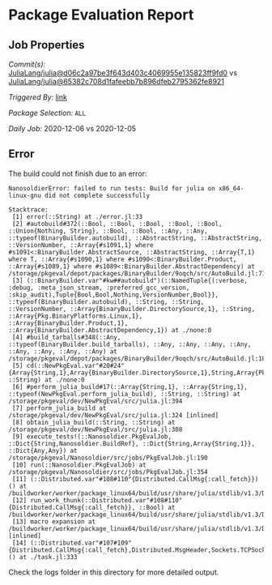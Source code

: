 # Package Evaluation Report

## Job Properties

*Commit(s):* [JuliaLang/julia@d06c2a97be3f643d403c4069955e135823ff9fd0](https://github.com/JuliaLang/julia/commit/d06c2a97be3f643d403c4069955e135823ff9fd0) vs [JuliaLang/julia@65382c708d1fafeebb7b896dfeb2795362fe8921](https://github.com/JuliaLang/julia/commit/65382c708d1fafeebb7b896dfeb2795362fe8921)

*Triggered By:* [link](https://github.com/JuliaLang/julia/commit/d06c2a97be3f643d403c4069955e135823ff9fd0#commitcomment-44865591)

*Package Selection:* `ALL`

*Daily Job:* 2020-12-06 vs 2020-12-05

## Error

The build could not finish due to an error:

```
NanosoldierError: failed to run tests: Build for julia on x86_64-linux-gnu did not complete successfully

Stacktrace:
 [1] error(::String) at ./error.jl:33
 [2] #autobuild#372(::Bool, ::Bool, ::Bool, ::Bool, ::Bool, ::Union{Nothing, String}, ::Bool, ::Bool, ::Any, ::Any, ::typeof(BinaryBuilder.autobuild), ::AbstractString, ::AbstractString, ::VersionNumber, ::Array{#s1091,1} where #s1091<:BinaryBuilder.AbstractSource, ::AbstractString, ::Array{T,1} where T, ::Array{#s1090,1} where #s1090<:BinaryBuilder.Product, ::Array{#s1089,1} where #s1089<:BinaryBuilder.AbstractDependency) at /storage/pkgeval/depot/packages/BinaryBuilder/9oqch/src/AutoBuild.jl:714
 [3] (::BinaryBuilder.var"#kw##autobuild")(::NamedTuple{(:verbose, :debug, :meta_json_stream, :preferred_gcc_version, :skip_audit),Tuple{Bool,Bool,Nothing,VersionNumber,Bool}}, ::typeof(BinaryBuilder.autobuild), ::String, ::String, ::VersionNumber, ::Array{BinaryBuilder.DirectorySource,1}, ::String, ::Array{Pkg.BinaryPlatforms.Linux,1}, ::Array{BinaryBuilder.Product,1}, ::Array{BinaryBuilder.AbstractDependency,1}) at ./none:0
 [4] #build_tarballs#348(::Any, ::typeof(BinaryBuilder.build_tarballs), ::Any, ::Any, ::Any, ::Any, ::Any, ::Any, ::Any, ::Any) at /storage/pkgeval/depot/packages/BinaryBuilder/9oqch/src/AutoBuild.jl:185
 [5] cd(::NewPkgEval.var"#20#24"{Array{String,1},Array{BinaryBuilder.DirectorySource,1},String,Array{Pkg.BinaryPlatforms.Linux,1},Array{BinaryBuilder.Product,1},Array{Any,1}}, ::String) at ./none:0
 [6] #perform_julia_build#17(::Array{String,1}, ::Array{String,1}, ::typeof(NewPkgEval.perform_julia_build), ::String, ::String) at /storage/pkgeval/dev/NewPkgEval/src/julia.jl:394
 [7] perform_julia_build at /storage/pkgeval/dev/NewPkgEval/src/julia.jl:324 [inlined]
 [8] obtain_julia_build(::String, ::String) at /storage/pkgeval/dev/NewPkgEval/src/julia.jl:308
 [9] execute_tests!(::Nanosoldier.PkgEvalJob, ::Dict{String,Nanosoldier.BuildRef}, ::Dict{String,Array{String,1}}, ::Dict{Any,Any}) at /storage/pkgeval/Nanosoldier/src/jobs/PkgEvalJob.jl:190
 [10] run(::Nanosoldier.PkgEvalJob) at /storage/pkgeval/Nanosoldier/src/jobs/PkgEvalJob.jl:354
 [11] (::Distributed.var"#108#110"{Distributed.CallMsg{:call_fetch}})() at /buildworker/worker/package_linux64/build/usr/share/julia/stdlib/v1.3/Distributed/src/process_messages.jl:294
 [12] run_work_thunk(::Distributed.var"#108#110"{Distributed.CallMsg{:call_fetch}}, ::Bool) at /buildworker/worker/package_linux64/build/usr/share/julia/stdlib/v1.3/Distributed/src/process_messages.jl:79
 [13] macro expansion at /buildworker/worker/package_linux64/build/usr/share/julia/stdlib/v1.3/Distributed/src/process_messages.jl:294 [inlined]
 [14] (::Distributed.var"#107#109"{Distributed.CallMsg{:call_fetch},Distributed.MsgHeader,Sockets.TCPSocket})() at ./task.jl:333
```

Check the logs folder in this directory for more detailed output.

